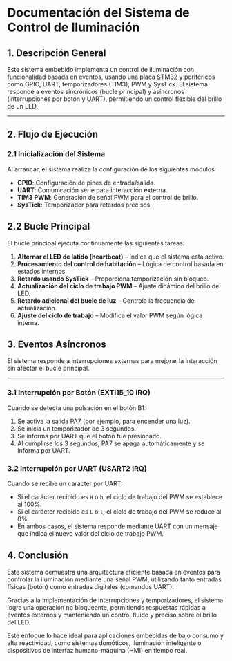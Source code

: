 # Documentación del Sistema de Control de Iluminación

## 1. Descripción General

Este sistema embebido implementa un control de iluminación con funcionalidad basada en eventos, usando una placa STM32 y periféricos como GPIO, UART, temporizadores (TIM3), PWM y SysTick. El sistema responde a eventos sincrónicos (bucle principal) y asíncronos (interrupciones por botón y UART), permitiendo un control flexible del brillo de un LED.

---

## 2. Flujo de Ejecución

### 2.1 Inicialización del Sistema

Al arrancar, el sistema realiza la configuración de los siguientes módulos:

- **GPIO**: Configuración de pines de entrada/salida.
- **UART**: Comunicación serie para interacción externa.
- **TIM3 PWM**: Generación de señal PWM para el control de brillo.
- **SysTick**: Temporizador para retardos precisos.

## 2.2 Bucle Principal

El bucle principal ejecuta continuamente las siguientes tareas:

1. **Alternar el LED de latido (heartbeat)** – Indica que el sistema está activo.
2. **Procesamiento del control de habitación** – Lógica de control basada en estados internos.
3. **Retardo usando SysTick** – Proporciona temporización sin bloqueo.
4. **Actualización del ciclo de trabajo PWM** – Ajuste dinámico del brillo del LED.
5. **Retardo adicional del bucle de luz** – Controla la frecuencia de actualización.
6. **Ajuste del ciclo de trabajo** – Modifica el valor PWM según lógica interna.

## 3. Eventos Asíncronos

El sistema responde a interrupciones externas para mejorar la interacción sin afectar el bucle principal.

---

### 3.1 Interrupción por Botón (EXTI15_10 IRQ)

Cuando se detecta una pulsación en el botón B1:

1. Se activa la salida PA7 (por ejemplo, para encender una luz).
2. Se inicia un temporizador de 3 segundos.
3. Se informa por UART que el botón fue presionado.
4. Al cumplirse los 3 segundos, PA7 se apaga automáticamente y se informa por UART.

### 3.2 Interrupción por UART (USART2 IRQ)

Cuando se recibe un carácter por UART:

- Si el carácter recibido es `H` o `h`, el ciclo de trabajo del PWM se establece al 100%.
- Si el carácter recibido es `L` o `l`, el ciclo de trabajo del PWM se reduce al 0%.
- En ambos casos, el sistema responde mediante UART con un mensaje que indica el nuevo valor del ciclo de trabajo PWM.

## 4. Conclusión

Este sistema demuestra una arquitectura eficiente basada en eventos para controlar la iluminación mediante una señal PWM, utilizando tanto entradas físicas (botón) como entradas digitales (comandos UART).

Gracias a la implementación de interrupciones y temporizadores, el sistema logra una operación no bloqueante, permitiendo respuestas rápidas a eventos externos y manteniendo un control fluido y preciso sobre el brillo del LED.

Este enfoque lo hace ideal para aplicaciones embebidas de bajo consumo y alta reactividad, como sistemas domóticos, iluminación inteligente o dispositivos de interfaz humano-máquina (HMI) en tiempo real.
